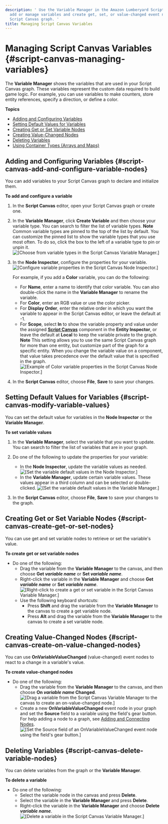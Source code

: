 ```yaml
---
description: ' Use the Variable Manager in the Amazon Lumberyard Script Canvas editor to
  add or manage variables and create get, set, or value-changed event nodes in your
  Script Canvas graph. '
title: Managing Script Canvas Variables
---
```

# Managing Script Canvas Variables {#script-canvas-managing-variables}

The **Variable Manager** shows the variables that are used in your Script Canvas graph\. These variables represent the custom data required to build game logic\. For example, you can use variables to make counters, store entity references, specify a direction, or define a color\.

**Topics**
+ [Adding and Configuring Variables](#script-canvas-add-and-configure-variable-nodes)
+ [Setting Default Values for Variables](#script-canvas-modify-variable-values)
+ [Creating Get or Set Variable Nodes](#script-canvas-create-get-or-set-nodes)
+ [Creating Value\-Changed Nodes](#script-canvas-create-on-value-changed-nodes)
+ [Deleting Variables](#script-canvas-delete-variable-nodes)
+ [Using Container Types \(Arrays and Maps\)](/docs/user-guide/features/scripting/script-canvas/containers.md)

## Adding and Configuring Variables {#script-canvas-add-and-configure-variable-nodes}

You can add variables to your Script Canvas graph to declare and initialize them\.

**To add and configure a variable**

1. In the **Script Canvas** editor, open your Script Canvas graph or create one\.

1. In the **Variable Manager**, click **Create Variable** and then choose your variable type\. You can search to filter the list of variable types\.
**Note**
Common variable types are pinned to the top of the list by default\. You can customize the pinned list to show the variable types that you use most often\. To do so, click the box to the left of a variable type to pin or unpin it\.
![\[Choose from variable types in the Script Canvas Variable Manager.\]](/images/user-guide/scripting/script-canvas/variable-manager-create-variable-types.png)

1. In the **Node Inspector**, configure the properties for your variable\.
![\[Configure variable properties in the Script Canvas Node Inspector.\]](/images/user-guide/scripting/script-canvas/node-inspector-properties-default.png)

   For example, if you add a **Color** variable, you can do the following:
   + For **Name**, enter a name to identify that color variable\. You can also double\-click the name in the **Variable Manager** to rename the variable\.
   + For **Color**, enter an RGB value or use the color picker\.
   + For **Display Order**, enter the relative order in which you want the variable to appear in the Script Canvas editor, or leave the default at \-1\.
   + For **Scope**, select **In** to show the variable property and value under the assigned **[Script Canvas](/docs/user-guide/features/components/script-canvas.md)** component in the **Entity Inspector**, or leave the default at **Local** to keep the variable private to the graph\.
**Note**
This setting allows you to use the same Script Canvas graph for more than one entity, but customize part of the graph for a specific entity\. When you change the variable value on a component, that value takes precedence over the default value that is specified in the graph\.
![\[Example of Color variable properties in the Script Canvas Node Inspector.\]](/images/user-guide/scripting/script-canvas/node-inspector-scope-in-example.png)

1. In the **Script Canvas** editor, choose **File**, **Save** to save your changes\.

## Setting Default Values for Variables {#script-canvas-modify-variable-values}

You can set the default value for variables in the **Node Inspector** or the **Variable Manager**\.

**To set variable values**

1. In the **Variable Manager**, select the variable that you want to update\. You can search to filter the list of variables that are in your graph\.

1. Do one of the following to update the properties for your variable:
   + In the **Node Inspector**, update the variable values as needed\.
![\[Set the variable default values in the Node Inspector.\]](/images/user-guide/scripting/script-canvas/node-inspector-modify-variable-values.png)
   + In the **Variable Manager**, update certain variable values\. These values appear in a third column and can be selected or double\-clicked\.
![\[Set the variable default values in the Variable Manager.\]](/images/user-guide/scripting/script-canvas/variable-manager-modify-variable-values.png)

1. In the **Script Canvas** editor, choose **File**, **Save** to save your changes to the graph\.

## Creating Get or Set Variable Nodes {#script-canvas-create-get-or-set-nodes}

You can use get and set variable nodes to retrieve or set the variable's value\.

**To create get or set variable nodes**
+ Do one of the following:
  + Drag the variable from the **Variable Manager** to the canvas, and then choose **Get *variable name*** or **Set *variable name***\.
  + Right\-click the variable in the **Variable Manager** and choose **Get *variable name*** or **Set *variable name***\.
![\[Right-click to create a get or set variable in the Script Canvas Variable Manager.\]](/images/user-guide/scripting/script-canvas/variable-manager-create-get-set-variable.png)
  + Use the following keyboard shortcuts:
    + Press **Shift** and drag the variable from the **Variable Manager** to the canvas to create a get variable node\.
    + Press **Alt** and drag the variable from the **Variable Manager** to the canvas to create a set variable node\.

## Creating Value\-Changed Nodes {#script-canvas-create-on-value-changed-nodes}

You can use **OnVariableValueChanged** \(value\-changed\) event nodes to react to a change in a variable's value\.

**To create value\-changed nodes**
+ Do one of the following:
  + Drag the variable from the **Variable Manager** to the canvas, and then choose **On *variable name* Changed**\.
![\[Drag a variable from the Script Canvas Variable Manager to the canvas to create an on-value-changed node.\]](/images/user-guide/scripting/script-canvas/variable-manager-create-on-value-changed.gif)
  + Create a new **OnVariableValueChanged** event node in your graph and set the **Source** field to a variable using the field's gear button\. For help adding a node to a graph, see [Adding and Connecting Nodes](/docs/user-guide/features/scripting/script-canvas/working-with-nodes-adding-and-connecting.md)\.
![\[Set the Source field of an OnVariableValueChanged event node using the field's gear button.\]](/images/user-guide/scripting/script-canvas/variable-manager-create-on-value-changed-node.png)

## Deleting Variables {#script-canvas-delete-variable-nodes}

You can delete variables from the graph or the **Variable Manager**\.

**To delete a variable**
+ Do one of the following:
  + Select the variable node in the canvas and press **Delete**\.
  + Select the variable in the **Variable Manager** and press **Delete**\.
  + Right\-click the variable in the **Variable Manager** and choose **Delete *variable name***\.
![\[Delete a variable in the Script Canvas Variable Manager.\]](/images/user-guide/scripting/script-canvas/variable-manager-delete-variable-node.png)
